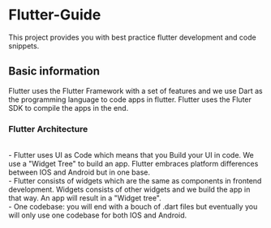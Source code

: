 # Flutter-Guide
This project provides you with best practice flutter development and code snippets.

## Basic information
Flutter uses the Flutter Framework with a set of features and we use Dart as the programming language to code apps in flutter. Flutter uses the Fluter SDK to compile the apps in the end.

<h3>Flutter Architecture</h3> <br> 
- Flutter uses UI as Code which means that you Build your UI in code. We use a "Widget Tree" to build an app. Flutter embraces platform differences between IOS and Android but in one base. <br>
- Flutter consists of widgets which are the same as components in frontend development. Widgets consists of other widgets and we build the app in that way. An app will result in a "Widget tree". <br>
- One codebase: you will end with a bouch of .dart files but eventually you will only use one codebase for both IOS and Android. <br>

